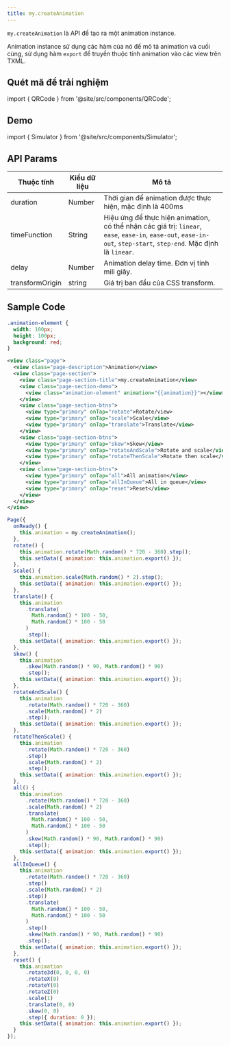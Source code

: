 ```yaml
---
title: my.createAnimation
---
```


`my.createAnimation` là API để tạo ra một animation instance.

Animation instance sử dụng các hàm của nó để mô tả animation và cuối cùng,
sử dụng hàm `export` để truyền thuộc tính animation vào các view trên TXML.

## Quét mã để trải nghiệm

import { QRCode } from '@site/src/components/QRCode';

<QRCode page="pages/api/animation/index" />

## Demo

import { Simulator } from '@site/src/components/Simulator';

<Simulator page="pages/api/animation/index" />

## API Params

| Thuộc tính      | Kiểu dữ liệu | Mô tả                                                                                                                                                             |
| --------------- | ------------ | ----------------------------------------------------------------------------------------------------------------------------------------------------------------- |
| duration        | Number       | Thời gian để animation được thực hiện, mặc định là 400ms                                                                                                          |
| timeFunction    | String       | Hiệu ứng để thực hiện animation, có thể nhận các giá trị: `linear`, `ease`, `ease-in`, `ease-out`, `ease-in-out`, `step-start`, `step-end`. Mặc định là `linear`. |
| delay           | Number       | Animation delay time. Đơn vị tính mili giây.                                                                                                                      |
| transformOrigin | string       | Giá trị ban đầu của CSS transform.                                                                                                                                |

## Sample Code

```css
.animation-element {
  width: 100px;
  height: 100px;
  background: red;
}
```

```xml
<view class="page">
  <view class="page-description">Animation</view>
  <view class="page-section">
    <view class="page-section-title">my.createAnimation</view>
    <view class="page-section-demo">
      <view class="animation-element" animation="{{animation}}"></view>
    </view>
    <view class="page-section-btns">
      <view type="primary" onTap="rotate">Rotate/view>
      <view type="primary" onTap="scale">Scale</view>
      <view type="primary" onTap="translate">Translate</view>
    </view>
    <view class="page-section-btns">
      <view type="primary" onTap="skew">Skew</view>
      <view type="primary" onTap="rotateAndScale">Rotate and scale</view>
      <view type="primary" onTap="rotateThenScale">Rotate then scale</view>
    </view>
    <view class="page-section-btns">
      <view type="primary" onTap="all">All animation</view>
      <view type="primary" onTap="allInQueue">All in queue</view>
      <view type="primary" onTap="reset">Reset</view>
    </view>
  </view>
</view>
```

```js
Page({
  onReady() {
    this.animation = my.createAnimation();
  },
  rotate() {
    this.animation.rotate(Math.random() * 720 - 360).step();
    this.setData({ animation: this.animation.export() });
  },
  scale() {
    this.animation.scale(Math.random() * 2).step();
    this.setData({ animation: this.animation.export() });
  },
  translate() {
    this.animation
      .translate(
        Math.random() * 100 - 50,
        Math.random() * 100 - 50
      )
      .step();
    this.setData({ animation: this.animation.export() });
  },
  skew() {
    this.animation
      .skew(Math.random() * 90, Math.random() * 90)
      .step();
    this.setData({ animation: this.animation.export() });
  },
  rotateAndScale() {
    this.animation
      .rotate(Math.random() * 720 - 360)
      .scale(Math.random() * 2)
      .step();
    this.setData({ animation: this.animation.export() });
  },
  rotateThenScale() {
    this.animation
      .rotate(Math.random() * 720 - 360)
      .step()
      .scale(Math.random() * 2)
      .step();
    this.setData({ animation: this.animation.export() });
  },
  all() {
    this.animation
      .rotate(Math.random() * 720 - 360)
      .scale(Math.random() * 2)
      .translate(
        Math.random() * 100 - 50,
        Math.random() * 100 - 50
      )
      .skew(Math.random() * 90, Math.random() * 90)
      .step();
    this.setData({ animation: this.animation.export() });
  },
  allInQueue() {
    this.animation
      .rotate(Math.random() * 720 - 360)
      .step()
      .scale(Math.random() * 2)
      .step()
      .translate(
        Math.random() * 100 - 50,
        Math.random() * 100 - 50
      )
      .step()
      .skew(Math.random() * 90, Math.random() * 90)
      .step();
    this.setData({ animation: this.animation.export() });
  },
  reset() {
    this.animation
      .rotate3d(0, 0, 0, 0)
      .rotateX(0)
      .rotateY(0)
      .rotateZ(0)
      .scale(1)
      .translate(0, 0)
      .skew(0, 0)
      .step({ duration: 0 });
    this.setData({ animation: this.animation.export() });
  }
});
```
